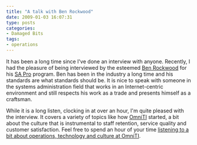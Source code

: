 ```yaml
---
title: "A talk with Ben Rockwood"
date: 2009-01-03 16:07:31
type: posts
categories:
- Damaged Bits
tags:
- operations
---
```


<p>It has been a long time since I've done an interview with anyone.  Recently, I had the pleasure of being interviewed by the esteemed <a href="http://www.cuddletech.com/blog/">Ben Rockwood</a> for his <a href="http://www.cuddletech.com/sapro/">SA Pro</a> program.  Ben has been in the industry a long time and his standards are what standards should be.  It is nice to speak with someone in the systems administration field that works in an Internet-centric environment and still respects his work as a trade and presents himself as a craftsman.</p> <p>While it is a long listen, clocking in at over an hour, I'm quite pleased with the interview.  It covers a variety of topics like how <a href="http://omniti.com/">OmniTI</a> started, a bit about the culture that is instrumental to staff retention, service quality and customer satisfaction.  Feel free to spend an hour of your time <a href="http://www.cuddletech.com/sapro/SApro-Episode002.mp3">listening to a bit about operations, technology and culture at OmniTI</a>.</p>
